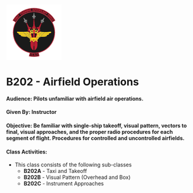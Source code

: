 ![JTAF Logo](../img/Logo.png)

# B202 - Airfield Operations

#### Audience: Pilots unfamiliar with airfield air operations.
#### Given By: Instructor
#### Objective: Be familiar with single-ship takeoff, visual pattern, vectors to final, visual approaches, and the proper radio procedures for each segment of flight. Procedures for controlled and uncontrolled airfields.

#### Class Activities:
  * This class consists of the following sub-classes
    + **B202A** - Taxi and Takeoff
  	+ **B202B** - Visual Pattern (Overhead and Box)
  	+ **B202C** - Instrument Approaches